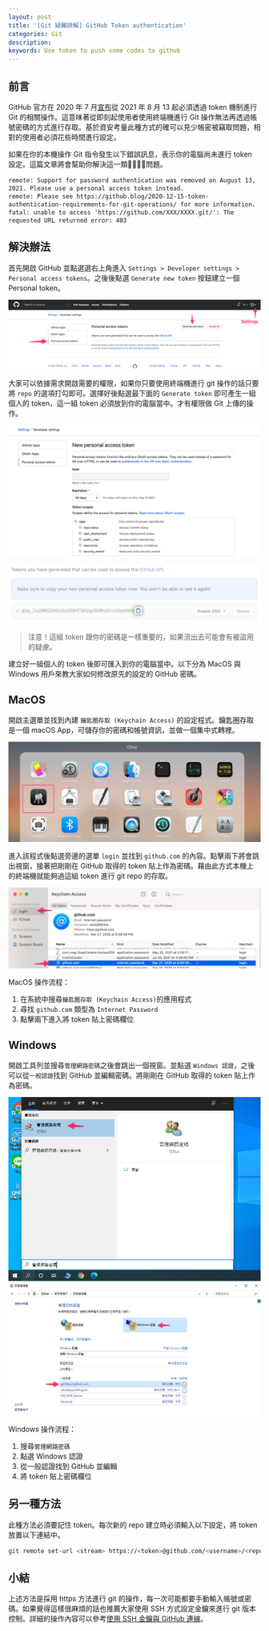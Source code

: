 ```yaml
---
layout: post
title: '[Git 疑難排解] GitHub Token authentication'
categories: Git
description: 
keywords: Use token to push some codes to github
---
```


## 前言
GitHub 官方在 2020 年 7 月[宣布](https://github.blog/2020-12-15-token-authentication-requirements-for-git-operations/)從 2021 年 8 月 13 起必須透過 token 機制進行 Git 的相關操作。這意味著從即刻起使用者使用終端機進行 Git 操作無法再透過帳號密碼的方式進行存取。基於資安考量此種方式的確可以見少帳密被竊取問題，相對的使用者必須花些時間進行設定。

如果在你的本機操作 Git 指令發生以下錯誤訊息，表示你的電腦尚未進行 token 設定。這篇文章將會幫助你解決這一類問題。

```
remote: Support for password authentication was removed on August 13, 2021. Please use a personal access token instead.
remote: Please see https://github.blog/2020-12-15-token-authentication-requirements-for-git-operations/ for more information.
fatal: unable to access 'https://github.com/XXX/XXXX.git/': The requested URL returned error: 403
```

## 解決辦法
首先開啟 GitHub 並點選選右上角進入 `Settings > Developer settings > Personal access tokens`。之後後點選 `Generate new token` 按鈕建立一個 Personal token。

![](/images/posts/git/2021/img1100814-1.png)

大家可以依據需求開啟需要的權限，如果你只要使用終端機進行 git 操作的話只要將 `repo` 的選項打勾即可。選擇好後點選最下面的 `Generate token` 即可產生一組個人的 token，這一組 token 必須放到你的電腦當中。才有權限做 Git 上傳的操作。

![](/images/posts/git/2021/img1100814-2.png)

![](/images/posts/git/2021/img1100814-4.png)

> 注意！這組 token 跟你的密碼是一樣重要的，如果流出去可能會有被盜用的疑慮。


建立好一組個人的 token 後即可匯入到你的電腦當中。以下分為 MacOS 與 Windows 用戶來教大家如何修改原先的設定的 GitHub 密碼。

## MacOS 
開啟主選單並找到內建 `鑰匙圈存取 (Keychain Access)` 的設定程式。鑰匙圈存取是一個 macOS App，可儲存你的密碼和帳號資訊，並做一個集中式轉裡。

![](/images/posts/git/2021/img1100814-3.png)

進入該程式後點選旁邊的選單 `login` 並找到 `github.com` 的內容。點擊兩下將會跳出視窗，接著把剛剛在 GitHub 取得的 token 貼上作為密碼。藉由此方式本機上的終端機就能夠過這組 token 進行 git repo 的存取。

![](/images/posts/git/2021/img1100814-5.png)

MacOS 操作流程：
1. 在系統中搜尋`鑰匙圈存取 (Keychain Access)`的應用程式
2. 尋找 `github.com` 類型為 `Internet Password`
3. 點擊兩下進入將 token 貼上密碼欄位

## Windows
開啟工具列並搜尋`管理網路密碼`之後會跳出一個視窗。並點選 `Windows 認證`，之後可以從`一般認證`找到 GitHub 並編輯密碼。將剛剛在 GitHub 取得的 token 貼上作為密碼。

![](/images/posts/git/2021/img1100814-6.png)
![](/images/posts/git/2021/img1100814-7.png)

Windows 操作流程：
1. 搜尋`管理網路密碼`
2. 點選 Windows 認證
3. 從一般認證找到 GitHub 並編輯
4. 將 token 貼上密碼欄位

## 另一種方法
此種方法必須要記住 token。每次新的 repo 建立時必須輸入以下設定，將 token 放置以下連結中。

```sh
git remote set-url <stream> https://<token>@github.com/<username>/<repo>
```

## 小結
上述方法是採用 https 方法進行 git 的操作，每一次可能都要手動輸入帳號或密碼。如果覺得這樣很麻煩的話也推薦大家使用 SSH 方式設定金鑰來進行 git 版本控制。詳細的操作內容可以參考[使用 SSH 金鑰與 GitHub 連線](https://andy6804tw.github.io/2018/03/22/github-ssh/)。
